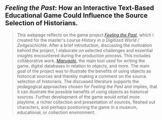 ## ***Feeling the Past***: How an Interactive Text-Based Educational Game Could Influence the Source Selection of Historians.

>This webpage reflects on the game project [*Feeling the Past*](https://www.livesintransit.org), which I created for the master's course *History in a Digitized World / Zeitgeschichte*. After a brief introduction, discussing the motivation behind the project, I elaborate on selected challenges and essential insights encountered during the production process. This includes collaborative work, [*Marugoto*](https://github.com/uzh/marugoto), the main tool used for writing the game, digital databases in relation to objects, and more. The main goal of the project was to illustrate the benefits of using objects as historical sources and thereby making a comment on the source selection of historians. The discussed literature supports the pedagogical approaches chosen for *Feeling the Past* and implies, that it can illustrate the possible benefits of using objects as historical sources. Further development of the game would entail more playtime, a richer collection and presentation of sources, fleshed out characters, and perhaps positioning the game in a museum, educational, or collection environment.